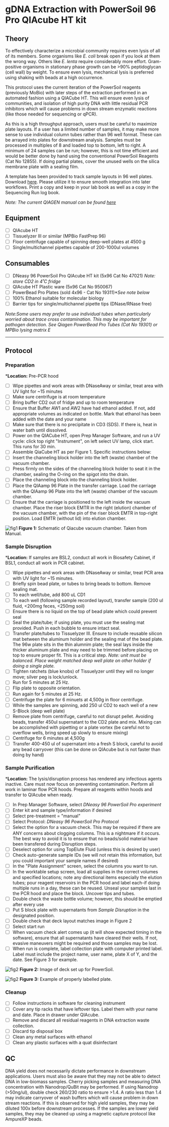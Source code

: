 # gDNA Extraction with PowerSoil 96 Pro QIAcube HT kit 

## Theory

To effectively characterize a microbial community requires even lysis of all of its members. Some organisms like *E. coli* break open if you look at them the wrong way. Others like *E. lenta* require considerably more effort. Gram-positive organisms in stationary phase growth can be >90% peptidoglycan (cell wall) by weight. To ensure even lysis, mechanical lysis is preferred using shaking with beads at a high occurrence.

This protocol uses the current iteration of the PowerSoil reagents (previously MoBio) with later steps of the extraction performed in an automated fashion using a QIACube HT. This will ensure even lysis of communities, and isolation of high purity DNA with little residual PCR inhibitors which will cause problems in down stream enzymatic reactions (like those needed for sequencing or qPCR).

As this is a high throughput approach, users must be careful to maximize plate layouts. If a user has a limited number of samples, it may make more sense to use individual column tubes rather than 96 well format. These can be arrayed into plates for downstream analysis. Samples must be processed in multiples of 8 and loaded top to bottom, left to right. A minimum of 24 samples can be run; however, this is not time efficient and would be better done by hand using the conventional PowerSoil Reagents (Cat No 12855). If doing partial plates, cover the unused wells on the silica membrane plate with a sealing film.

A template has been provided to track sample layouts in 96 well plates. Download [here](https://github.com/BisanzLab/OHMC_Colaboratory/blob/main/Templates/IndexTrackingSheet.xlsx). Please utilize it to ensure smooth integration into later workflows. Print a copy and keep in your lab book as well as a copy in the Sequencing Run log book.


*Note: The current QIAGEN manual can be found [here](https://www.qiagen.com/us/Resources/ResourceDetail?id=4eaebc72-77e5-48fb-8e28-3f64bfb66130&lang=en)*

## Equipment
- [ ] QIAcube HT
- [ ] Tissuelyzer III or similar (MPBio FastPrep 96)
- [ ] Floor centrifuge capable of spinning deep-well plates at 4500 g
- [ ] Single/multichannel pipettes capable of 200-1000ul volumes

## Consumables

- [ ] DNeasy 96 PowerSoil Pro QIAcube HT kit (5x96 Cat No 47021) *Note: store CD2 in 4˚C fridge*
- [ ] QIAcube HT Plastic ware (5x96 Cat No 950067)
- [ ] PowerBead Pro Plates (sold 4x96 - Cat No 19311)**See note below*
- [ ] 100% Ethanol suitable for molecular biology
- [ ] Barrier tips for single/multichannel pipette tips (DNase/RNase free)

*Note:Some users may prefer to use individual tubes when particularly worried about trace cross contamination. This may be important for pathogen detection. See Qiagen PowerBead Pro Tubes (Cat No 19301) or MPBio lysing matrix E*

***

## Protocol

### Preparation
***Location:** Pre-PCR hood
- [ ] Wipe pipettes and work areas with DNaseAway or similar, treat area with UV light for ~15 minutes
- [ ] Make sure centrifuge is at room temperature
- [ ] Bring buffer CD2 out of fridge and up to room temperature
- [ ] Ensure that Buffer AW1 and AW2 have had ethanol added. If not, add appropriate volumes as indicated on bottle. Mark that ethanol has been added with the date and your name
- [ ] Make sure that there is no precipitate in CD3 (SDS). If there is, heat in water bath until dissolved.
- [ ] Power on the QIACube HT, open Prep Manager Software, and run a UV cycle: click top right "Instrument", on left select UV lamp, click start. This runs for 30 min.
- [ ] Assemble QiaCube HT as per Figure 1. Specific instructions below:
- [ ] Insert the channeling block holder into the left (waste) chamber of the vacuum chamber.
- [ ] Press firmly on the sides of the channeling block holder to seat it in the chamber, sealing
the O-ring on the spigot into the drain.
- [ ] Place the channeling block into the channeling block holder.
- [ ] Place the QIAamp 96 Plate in the transfer carriage. Load the carriage with the QIAamp
96 Plate into the left (waste) chamber of the vacuum chamber.
- [ ] Ensure that the carriage is positioned to the left inside the vacuum chamber. Place the
riser block EMTR in the right (elution) chamber of the vacuum chamber, with the pin of
the riser block EMTR in top-right position. Load EMTR (without lid) into elution chamber.

![fig1](https://github.com/BisanzLab/OHMC_Colaboratory/blob/main/images/qiacube_vacuum_powersoil.jpg)
**Figure 1:** Schematic of Qiacube vacuum chamber. Taken from Manual. 



### Sample Disruption

***Location:** If samples are BSL2, conduct all work in Biosafety Cabinet, if BSL1, conduct all work in PCR cabinet.
- [ ] Wipe pipettes and work areas with DNaseAway or similar, treat PCR area with UV light for ~15 minutes.
- [ ] Briefly spin bead plate, or tubes to bring beads to bottom. Remove sealing mat.
- [ ] To each well/tube, add 800 uL CD1
- [ ] To each well (following sample recorded layout), transfer sample (200 ul fluid, <200mg feces, <250mg soil)
- [ ] Ensure there is no liquid on the top of bead plate which could prevent seal
- [ ] Seal the plate/tube; if using plate, you must use the sealing mat provided. Push in each bubble to ensure intact seal.
- [ ] Transfer plate/tubes to Tissuelyzer III. Ensure to include reusable silicon mat between the aluminum holder and the sealing mat of the bead plate. The 96w plate sits in the thin alumnim plate; the seal lays inside the thicker aluminum plate and may need to be trimmed before placing on top to ensure proper fit. This is a critical step. *Note: unit must be balanced. Place weight matched deep well plate on other holder if doing a single plate.*
- [ ] Tighten ratchets (blue knobs) of Tissuelyzer until they will no longer move; silver peg is lock/unlock.
- [ ] Run for 5 minutes at 25 Hz.
- [ ] Flip plate to opposite orientation.
- [ ] Run again for 5 minutes at 25 Hz.
- [ ] Centrifuge the plate for 6 minuets at 4,500g in floor centrifuge.
- [ ] While the samples are spinning, add 250 ul CD2 to each well of a new S-Block (deep well plate)
- [ ] Remove plate from centrifuge, careful to not disrupt pellet. Avoiding beads, transfer 450ul supernatant to the CD2 plate and mix. Mixing can be accomplished with pipetting or a plate vortex (be careful not to overflow wells, bring speed up slowly to ensure mixing)
- [ ] Centrifuge for 6 minutes at 4,500g
- [ ] Transfer 400-450 ul of supernatant into a fresh S block, careful to avoid any bead carryover (this can be done on QIAcube but is not faster than doing by hand)

### Sample Purification
***Location:** The lysis/disruption process has rendered any infectious agents inactive. Care must now focus on preventing contamination. Perform all work in laminar flow PCR hoods. Prepare all reagents within hoods and transfer to QIAcube when ready.
- [ ] In Prep Manager Software, select *DNeasy 96 PowerSoil Pro experiment*
- [ ] Enter kit and sample type/information if desired
- [ ] Select pre-treatment = "manual"
- [ ] Select Protocol: *DNeasy 96 PowerSoil Pro Protocol*
- [ ] Select the option for a vacuum check. This may be required if there are ANY concerns about clogging columns. This is a nightmare if it occurs. The best way to avoid it is to ensure that no beads/solid material have been transfered during Disruption steps.
- [ ] Deselect option for using TopElute Fluid (unless this is desired by user)
- [ ] Check auto-generate sample IDs (we will not retain this information, but you could important your sample names if desired)
- [ ] In the "Plate Assignment" screen, select the columns you want to run.
- [ ] In the worktable setup screen, load all supplies in the correct volumes and specified locations; note any directional items especially the elution tubes; pour reagent reservoirs in the PCR hood and label each-if doing multiple runs in a day, these can be reused. Unseal your samples last in the PCR hood and place the block. Uncover tips and tubes.
- [ ] Double check the waste bottle volume; however, this should be emptied after every use
- [ ] Put S block plate with supernatants from *Sample Disruption* in the designated position.
- [ ] Double check that deck layout matches image in Figure 2
- [ ] Select start run
- [ ] When vacuum check alert comes up (it will show expected timing in the software), ensure that all supernatants have cleared their wells. If not, evasive maneuvers might be required and those samples may be lost.
- [ ] When run is complete, label collection plate with computer printed label. Label must include the project name, user name, plate X of Y, and the date. See Figure 3 for example.

![fig2](https://github.com/BisanzLab/OHMC_Colaboratory/blob/main/images/QiaCube%20deck.jpg)
**Figure 2:** Image of deck set up for PowerSoil.

![fig2]()
**Figure 3:** Example of properly labelled plate.

### Cleanup

- [ ] Follow instructions in software for cleaning instrument
- [ ] Cover any tip racks that have leftover tips. Label them with your name and date. Place in drawer under QIAcube.
- [ ] Remove and discard all residual reagents in DNA extraction waste collection.
- [ ] Discard tip disposal box
- [ ] Clean any metal surfaces with ethanol
- [ ] Clean any plastic surfaces with a quat disinfectant

## QC

DNA yield does not necessarily dictate performance in downstream applications. Users must also be aware that they may not be able to detect DNA in low-biomass samples. Cherry picking samples and measuring DNA concentration with Nanodrop/QuBit may be performed. If using Nanodrop (>50ng/ul), double check 260/230 ratio to ensure >1.4. A ratio less than 1.4 may indicate carryover of wash buffers which will cause problem in down stream reactions. If this is observed for high yield samples, they may be diluted 100x before downstream processes. If the samples are lower yield samples, they may be cleaned up using a magnetic capture protocol like AmpureXP beads.
